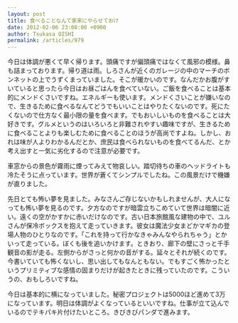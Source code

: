 ```yaml
---
layout: post
title: 食べることなんて家来にやらせておけ
date: 2012-02-06 23:08:00 +0900
author: Tsukasa OISHI
permalink: /articles/979
---
```



今日は体調が悪くて早く帰ります。頭痛ですが偏頭痛ではなくて風邪の模様。鼻も詰まっております。帰り道は雨。しろさんが近くのガレージの中のマーチのボンネットの上でうずくまっていました。そこが暖かいのです。なんだかお腹がすいていると思ったら今日はお昼ごはんを食べていない。ご飯を食べることは基本的にメンドくさいですね。エネルギーも使います。メンドくさいことが嫌いなので、生きるために食べるなんてどうでもいいことはやりたくないのです。死にたくないので仕方なく最小限の量を食べます。でもおいしいものを食べることは大好きです。グルメというのはいろいろと非難されやすい趣味ですが、生きるために食べることよりも楽しむために食べることのほうが高尚ですよね。しかし、おれは味が人よりわかるんだとか、庶民は食べられないものを食べてるんだ、とか考え出すと一気に劣化するので注意が必要です。  

車窓からの景色が霧雨に煙ってみえて物哀しい。踏切待ちの車のヘッドライトも冷たそうに点っています。世界が蒼くてシンプルでしたね。この風景だけで機嫌が直りました。  

先日とても怖い夢を見ました。みなさんご存じないかもしれませんが、大人になっても怖い夢を見るのです。夕方なのですが暗雲立ちこめていて世界は暗闇に近い。遠くの空がかすかに赤いだけなのです。古い日本旅館風な建物の中で、ユルさんが保冷ボックスを抱えて走っていきます。彼女は魔法少女まどかマギカの登場人物のひとりなのです。「これを持って行かなきゃみんなやられちゃう」とかいって走っている。ぼくも後を追いかけます。ときおり、廊下の壁にさっと千手観音の影が走る。左側からがさっと何かの音がする。延々とそれが続くのです。今書いていても怖くないし、思い出してもなんともない。でもすごく怖かったというプリミティブな感情の固まりだけが起きたときに残っていたのです。こういうの、おもしろいですね。  

今日は基本的に横になっていました。秘密プロジェクトは5000ほど進めて3万になっています。明日は体調がよくなっているといいですね。仕事が立て込んでいるのでテキパキ片付けたいところ。きびきびパンダで進みます。  

